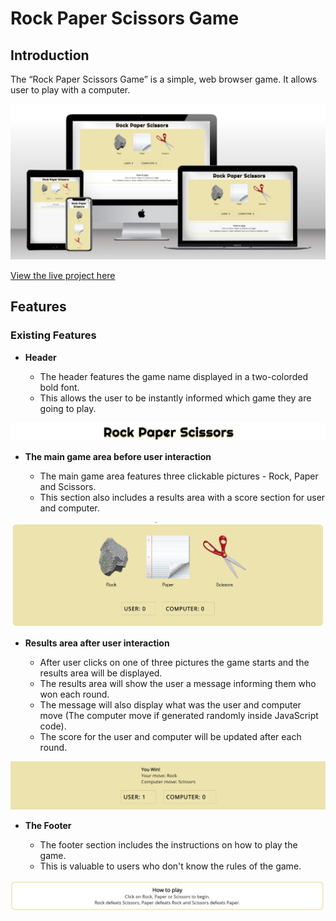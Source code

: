 # Rock Paper Scissors Game


## Introduction

The “Rock Paper Scissors Game” is a simple, web browser game.
It allows user to play with a computer.

![Responsive Mockup](https://github.com/walczakw/rock-paper-scissors-game/blob/main/docs/readme-images/responsive-mockup.png)

[View the live project here](https://walczakw.github.io/rock-paper-scissors-game/)

## Features 

### Existing Features

- __Header__

  - The header features the game name displayed in a two-colorded bold font.
  - This allows the user to be instantly informed which game they are going to play.

![Header](https://github.com/walczakw/rock-paper-scissors-game/blob/main/docs/readme-images/header.png)


- __The main game area before user interaction__

  - The main game area features three clickable pictures - Rock, Paper and Scissors.
  - This section also includes a results area with a score section for user and computer.

![Main game area](https://github.com/walczakw/rock-paper-scissors-game/blob/main/docs/readme-images/game-area.png)


- __Results area after user interaction__

  - After user clicks on one of three pictures the game starts and the results area will be displayed.
  - The results area will show the user a message informing them who won each round.
  - The message will also display what was the user and computer move (The computer move if generated randomly inside JavaScript code).
  - The score for the user and computer will be updated after each round.

![Results area](https://github.com/walczakw/rock-paper-scissors-game/blob/main/docs/readme-images/results-area.png)


- __The Footer__ 

  - The footer section includes the instructions on how to play the game.
  - This is valuable to users who don't know the rules of the game.

![Footer](https://github.com/walczakw/rock-paper-scissors-game/blob/main/docs/readme-images/footer.png)



